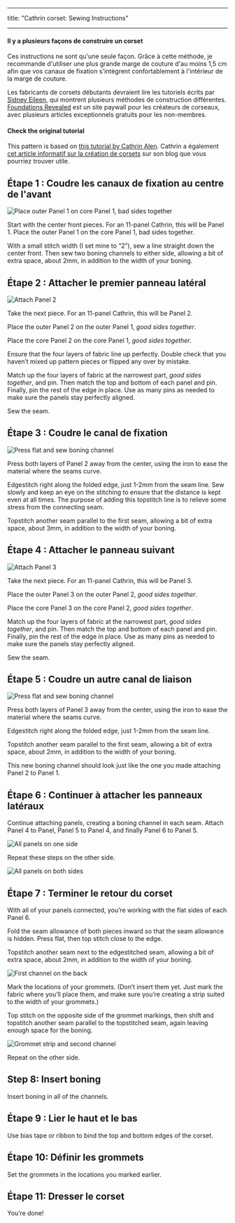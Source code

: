 - - -
title: "Cathrin corset: Sewing Instructions"
- - -

<Note>

#### Il y a plusieurs façons de construire un corset

Ces instructions ne sont qu'une seule façon. Grâce à cette méthode, je recommande d'utiliser une plus grande marge de couture d'au moins 1,5 cm afin que vos canaux de fixation s'intègrent confortablement à l'intérieur de la marge de couture.

Les fabricants de corsets débutants devraient lire les tutoriels écrits par [Sidney Eileen](http://www.sidneyeileen.com), qui montrent plusieurs méthodes de construction différentes. [Foundations Revealed](https://www.foundationsrevealed.com) est un site paywall pour les créateurs de corseaux, avec plusieurs articles exceptionnels gratuits pour les non-membres.

#### Check the original tutorial

This pattern is based on [this tutorial by Cathrin Alen](https://katafalk.wordpress.com/2010/06/24/underbust-pattern-tutorial/). Cathrin a également [cet article informatif sur la création de corsets](https://katafalk.wordpress.com/2009/05/03/how-i-sew-corsets/) sur son blog que vous pourriez trouver utile.

</Note>

## Étape 1 : Coudre les canaux de fixation au centre de l'avant

![Place outer Panel 1 on core Panel 1, bad sides together](step01.png)

Start with the center front pieces. For an 11-panel Cathrin, this will be Panel 1. Place the outer Panel 1 on the core Panel 1, bad sides together.

With a small stitch width (I set mine to “2”), sew a line straight down the center front. Then sew two boning channels to either side, allowing a bit of extra space, about 2mm, in addition to the width of your boning.

## Étape 2 : Attacher le premier panneau latéral

![Attach Panel 2](step02.png)

Take the next piece. For an 11-panel Cathrin, this will be Panel 2.

Place the outer Panel 2 on the outer Panel 1, _good sides together_.

Place the core Panel 2 on the core Panel 1, _good sides together_.

Ensure that the four layers of fabric line up perfectly. Double check that you haven’t mixed up pattern pieces or flipped any over by mistake.

Match up the four layers of fabric at the narrowest part, _good sides together_, and pin. Then match the top and bottom of each panel and pin. Finally, pin the rest of the edge in place. Use as many pins as needed to make sure the panels stay perfectly aligned.

Sew the seam.

## Étape 3 : Coudre le canal de fixation

![Press flat and sew boning channel](step03.png)

Press both layers of Panel 2 away from the center, using the iron to ease the material where the seams curve.

Edgestitch right along the folded edge, just 1-2mm from the seam line. Sew slowly and keep an eye on the stitching to ensure that the distance is kept even at all times. The purpose of adding this topstitch line is to relieve some stress from the connecting seam.

Topstitch another seam parallel to the first seam, allowing a bit of extra space, about 3mm, in addition to the width of your boning.

## Étape 4 : Attacher le panneau suivant

![Attach Panel 3](step04.png)

Take the next piece. For an 11-panel Cathrin, this will be Panel 3.

Place the outer Panel 3 on the outer Panel 2, _good sides together_.

Place the core Panel 3 on the core Panel 2, _good sides together_.

Match up the four layers of fabric at the narrowest part, _good sides together_, and pin. Then match the top and bottom of each panel and pin. Finally, pin the rest of the edge in place. Use as many pins as needed to make sure the panels stay perfectly aligned.

Sew the seam.

## Étape 5 : Coudre un autre canal de liaison

![Press flat and sew boning channel](step05.png)

Press both layers of Panel 3 away from the center, using the iron to ease the material where the seams curve.

Edgestitch right along the folded edge, just 1-2mm from the seam line.

Topstitch another seam parallel to the first seam, allowing a bit of extra space, about 2mm, in addition to the width of your boning.

This new boning channel should look just like the one you made attaching Panel 2 to Panel 1.

## Étape 6 : Continuer à attacher les panneaux latéraux

Continue attaching panels, creating a boning channel in each seam. Attach Panel 4 to Panel, Panel 5 to Panel 4, and finally Panel 6 to Panel 5.

![All panels on one side](step06.png)

Repeat these steps on the other side.

![All panels on both sides](step06b.png)

## Étape 7 : Terminer le retour du corset

With all of your panels connected, you’re working with the flat sides of each Panel 6.

Fold the seam allowance of both pieces inward so that the seam allowance is hidden. Press flat, then top stitch close to the edge.

Topstitch another seam next to the edgestitched seam, allowing a bit of extra space, about 2mm, in addition to the width of your boning.

![First channel on the back](step07.png)

Mark the locations of your grommets. (Don’t insert them yet. Just mark the fabric where you’ll place them, and make sure you’re creating a strip suited to the width of your grommets.)

Top stitch on the opposite side of the grommet markings, then shift and topstitch another seam parallel to the topstitched seam, again leaving enough space for the boning.

![Grommet strip and second channel](step07b.png)

Repeat on the other side.

## Step 8: Insert boning

Insert boning in all of the channels.

## Étape 9 : Lier le haut et le bas

Use bias tape or ribbon to bind the top and bottom edges of the corset.

## Étape 10: Définir les grommets

Set the grommets in the locations you marked earlier.

## Étape 11: Dresser le corset

You’re done!
